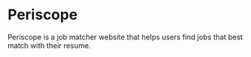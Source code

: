 # Periscope

Periscope is a job matcher website that helps users find jobs that best match with their resume.
